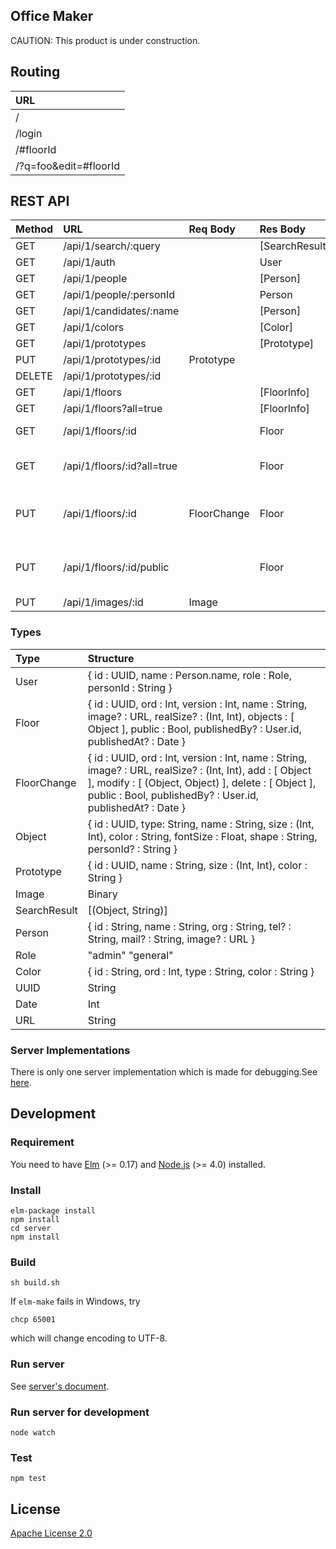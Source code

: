 Office Maker
----

CAUTION: This product is under construction.

## Routing

|URL|
|:--|
|/|
|/login|
|/#floorId|
|/?q=foo&edit=#floorId|

## REST API

|Method|URL|Req Body|Res Body|Description|Guest|General|Admin|
|:--|:--|:--|:--|:--|:--|:--|:--|
|GET| /api/1/search/:query||[SearchResult]||✓|✓|✓|
|GET| /api/1/auth||User||✓|✓|✓|
|GET| /api/1/people||[Person]||✓|✓|✓|
|GET| /api/1/people/:personId||Person||✓|✓|✓|
|GET| /api/1/candidates/:name||[Person]||✓|✓|✓|
|GET| /api/1/colors||[Color]||✓|✓|✓|
|GET| /api/1/prototypes||[Prototype]||✓|✓|✓|
|PUT| /api/1/prototypes/:id|Prototype|||||✓|
|DELETE| /api/1/prototypes/:id||||||✓|
|GET| /api/1/floors||[FloorInfo]||✓|✓|✓|
|GET| /api/1/floors?all=true||[FloorInfo]||✓|✓|✓|
|GET| /api/1/floors/:id||Floor|fetch latest version|✓|✓|✓|
|GET| /api/1/floors/:id?all=true||Floor|fetch latest unpublished version||✓|✓|
|PUT| /api/1/floors/:id|FloorChange|Floor|update latest unpublished version||✓|✓|
|PUT| /api/1/floors/:id/public||Floor|publish latest unpublished version|||✓|
|PUT| /api/1/images/:id|Image|||||✓|

<!--
|PUT| /api/1/colors||[Color]||||✓|
|GET| /api/1/people/missing||[Person]||✓|✓|✓|
|GET| /api/1/floors/:id/versions||||✓|✓|✓|
|GET| /api/1/floors/:id/version/:version||||✓|✓|✓|
|DELETE| /api/1/floors/:id||||||✓|
-->

### Types

|Type|Structure|
|:--|:--|
|User| { id : UUID, name : Person.name, role : Role, personId : String } |
|Floor| { id : UUID, ord : Int, version : Int, name : String, image? : URL, realSize? : (Int, Int), objects : [ Object ], public : Bool, publishedBy? : User.id, publishedAt? : Date } |
|FloorChange| { id : UUID, ord : Int, version : Int, name : String, image? : URL, realSize? : (Int, Int), add : [ Object ], modify : [ (Object, Object) ], delete : [ Object ], public : Bool, publishedBy? : User.id, publishedAt? : Date } |
|Object| { id : UUID, type: String, name : String, size : (Int, Int), color : String, fontSize : Float, shape : String, personId? : String } |
|Prototype| { id : UUID, name : String, size : (Int, Int), color : String } |
|Image| Binary |
|SearchResult| [(Object, String)] |
|Person| { id : String, name : String, org : String, tel? : String, mail? : String, image? : URL } |
|Role| "admin" "general" |
|Color| { id : String, ord : Int, type : String, color : String } |
|UUID| String |
|Date| Int |
|URL| String |

### Server Implementations

There is only one server implementation which is made for debugging.See [here](./server/README.md).


## Development

### Requirement

You need to have [Elm](http://elm-lang.org/) (>= 0.17) and [Node.js](https://nodejs.org/) (>= 4.0) installed.

### Install

```
elm-package install
npm install
cd server
npm install
```

### Build

```
sh build.sh
```

If `elm-make` fails in Windows, try
```
chcp 65001
```
which will change encoding to UTF-8.


### Run server

See [server's document](./server/README.md).


### Run server for development

```
node watch
```

### Test

```
npm test
```

## License

[Apache License 2.0](LICENSE)
